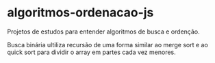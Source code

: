 # algoritmos-ordenacao-js

Projetos de estudos para entender algoritmos de busca e ordenção.

Busca binária ultiliza recursão de uma forma similar ao merge sort e ao quick sort para dividir o array em partes cada vez menores.

